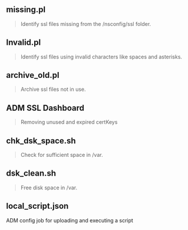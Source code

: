 ## missing.pl
> Identify ssl files missing from the /nsconfig/ssl folder.

## Invalid.pl
> Identify ssl files using invalid characters like spaces and asterisks.

## archive_old.pl
> Archive ssl files not in use.

## ADM SSL Dashboard
> Removing unused and expired certKeys

## chk_dsk_space.sh
> Check for sufficient space in /var.  

## dsk_clean.sh
> Free disk space in /var.

## local_script.json
ADM config job for uploading and executing a script
